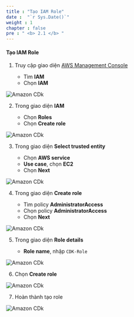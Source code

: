 ```yaml
---
title : "Tạo IAM Role"
date :  "`r Sys.Date()`" 
weight : 1
chapter : false
pre : " <b> 2.1 </b> "
---
```


#### Tạo IAM Role

1. Truy cập giao diện [AWS Management Console](https://aws.amazon.com/console/)

   - Tìm **IAM**
   - Chọn **IAM**

![Amazon CDk](/images/1/0001.png?featherlight=false&width=90pc)

2. Trong giao diện **IAM**


   - Chọn **Roles**
   - Chọn **Create role**

![Amazon CDk](/images/1/0002.png?featherlight=false&width=90pc)

3. Trong giao diện **Select trusted entity**

   - Chọn **AWS service**
   - **Use case**, chọn **EC2**
   - Chọn **Next**

![Amazon CDk](/images/1/0003.png?featherlight=false&width=90pc)

4. Trong giao diện **Create role**

   - Tìm policy **AdministratorAccess**
   - Chọn policy **AdministratorAccess**
   - Chọn **Next**

![Amazon CDk](/images/1/0004.png?featherlight=false&width=90pc)

5. Trong giao diện **Role details**

   - **Role name**, nhập `CDK-Role`

![Amazon CDk](/images/1/0005.png?featherlight=false&width=90pc)

6. Chọn **Create role**

![Amazon CDk](/images/1/0006.png?featherlight=false&width=90pc)

7. Hoàn thành tạo role

![Amazon CDk](/images/1/0007.png?featherlight=false&width=90pc)

